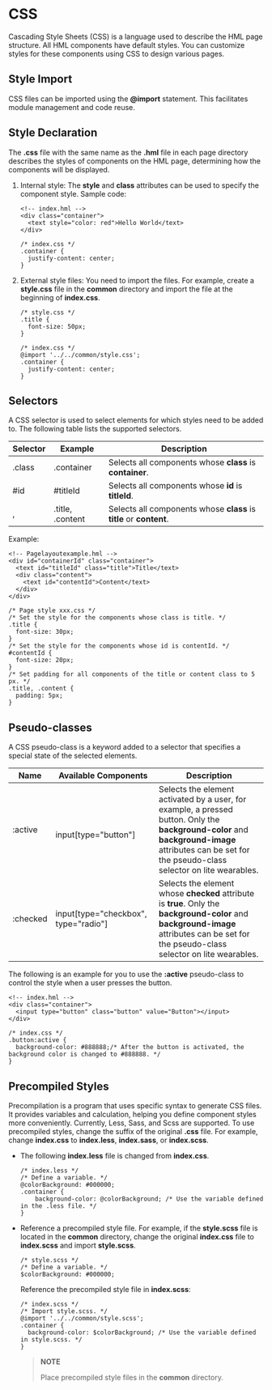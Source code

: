 # CSS


Cascading Style Sheets (CSS) is a language used to describe the HML page structure. All HML components have default styles. You can customize styles for these components using CSS to design various pages.


## Style Import

CSS files can be imported using the **\@import** statement. This facilitates module management and code reuse.


## Style Declaration

The **.css** file with the same name as the **.hml** file in each page directory describes the styles of components on the HML page, determining how the components will be displayed.

1. Internal style: The **style** and **class** attributes can be used to specify the component style. Sample code:
  
   ```
   <!-- index.hml -->
   <div class="container">
     <text style="color: red">Hello World</text>
   </div>
   ```

   
   ```
   /* index.css */
   .container {
     justify-content: center;
   }
   ```

2. External style files: You need to import the files. For example, create a **style.css** file in the **common** directory and import the file at the beginning of **index.css**.
  
   ```
   /* style.css */
   .title {
     font-size: 50px;
   }
   ```

   
   ```
   /* index.css */
   @import '../../common/style.css';
   .container {
     justify-content: center;
   }
   ```


## Selectors

A CSS selector is used to select elements for which styles need to be added to. The following table lists the supported selectors.

| Selector| Example| Description|
| -------- | -------- | -------- |
| .class | .container | Selects all components whose **class** is **container**.|
| \#id | \#titleId | Selects all components whose **id** is **titleId**.|
| , | .title, .content | Selects all components whose **class** is **title** or **content**.|

Example:


```
<!-- Pagelayoutexample.hml -->
<div id="containerId" class="container">
  <text id="titleId" class="title">Title</text>
  <div class="content">
    <text id="contentId">Content</text>
  </div>
</div>
```


```
/* Page style xxx.css */
/* Set the style for the components whose class is title. */
.title {
  font-size: 30px;
}
/* Set the style for the components whose id is contentId. */
#contentId {
  font-size: 20px;
}
/* Set padding for all components of the title or content class to 5 px. */
.title, .content {
  padding: 5px;
}

```


## Pseudo-classes

A CSS pseudo-class is a keyword added to a selector that specifies a special state of the selected elements.

| Name| Available Components| Description|
| -------- | -------- | -------- |
| :active | <br>input[type="button"] | Selects the element activated by a user, for example, a pressed button. Only the **background-color** and **background-image** attributes can be set for the pseudo-class selector on lite wearables.|
| :checked | input[type="checkbox", type="radio"]| Selects the element whose **checked** attribute is **true**. Only the **background-color** and **background-image** attributes can be set for the pseudo-class selector on lite wearables.|

The following is an example for you to use the **:active** pseudo-class to control the style when a user presses the button. 


```
<!-- index.hml -->
<div class="container">
  <input type="button" class="button" value="Button"></input>
</div>
```


```
/* index.css */
.button:active {
  background-color: #888888;/* After the button is activated, the background color is changed to #888888. */
}
```


## Precompiled Styles

Precompilation is a program that uses specific syntax to generate CSS files. It provides variables and calculation, helping you define component styles more conveniently. Currently, Less, Sass, and Scss are supported. To use precompiled styles, change the suffix of the original **.css** file. For example, change **index.css** to **index.less**, **index.sass**, or **index.scss**.

- The following **index.less** file is changed from **index.css**.
  
  ```
  /* index.less */
  /* Define a variable. */
  @colorBackground: #000000;
  .container {
      background-color: @colorBackground; /* Use the variable defined in the .less file. */
  }
  ```

- Reference a precompiled style file. For example, if the **style.scss** file is located in the **common** directory, change the original **index.css** file to **index.scss** and import **style.scss**.
  
  ```
  /* style.scss */
  /* Define a variable. */
  $colorBackground: #000000;
  ```

  Reference the precompiled style file in **index.scss**:

  
  ```
  /* index.scss */
  /* Import style.scss. */
  @import '../../common/style.scss';
  .container {
    background-color: $colorBackground; /* Use the variable defined in style.scss. */
  }
  ```

  
  >  **NOTE**
  >
  >  Place precompiled style files in the **common** directory.
